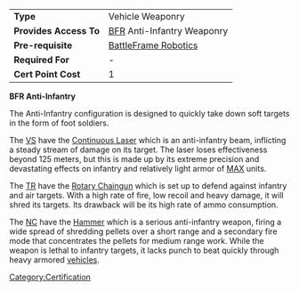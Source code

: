 |                        |                                                          |
| ---------------------- | -------------------------------------------------------- |
| **Type**               | Vehicle Weaponry                                         |
| **Provides Access To** | [BFR](/BFR "wikilink") Anti-Infantry Weaponry            |
| **Pre-requisite**      | [BattleFrame Robotics](/BattleFrame_Robotics "wikilink") |
| **Required For**       | \-                                                       |
| **Cert Point Cost**    | 1                                                        |

**BFR Anti-Infantry**

The Anti-Infantry configuration is designed to quickly take down soft
targets in the form of foot soldiers.

The [VS](/VS "wikilink") have the [Continuous
Laser](/Continuous_Laser "wikilink") which is an anti-infantry beam,
inflicting a steady stream of damage on its target. The laser loses
effectiveness beyond 125 meters, but this is made up by its extreme
precision and devastating effects on infantry and relatively light armor
of [MAX](/MAX "wikilink") units.

The [TR](/TR "wikilink") have the [Rotary
Chaingun](/Rotary_Chaingun "wikilink") which is set up to defend against
infantry and air targets. With a high rate of fire, low recoil and heavy
damage, it will shred its targets. Its drawback will be its high rate of
ammo consumption.

The [NC](/NC "wikilink") have the [Hammer](/Hammer "wikilink") which is a
serious anti-infantry weapon, firing a wide spread of shredding pellets
over a short range and a secondary fire mode that concentrates the
pellets for medium range work. While the weapon is lethal to infantry
targets, it lacks punch to beat quickly through heavy armored
[vehicles](/vehicle "wikilink").

[Category:Certification](/Category:Certification "wikilink")
